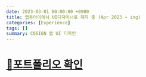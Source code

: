 ```yaml
---
date: 2023-03-01 00:00:00 +0900
title: 랩투아이에서 UI디자이너로 재직 중 (Apr 2023 ~ ing)
categories: [Experience]
tags: []
summary: COSIGN 앱 UI 디자인
---
```


# [🔗포트폴리오 확인](https://www.cosign.cc)
